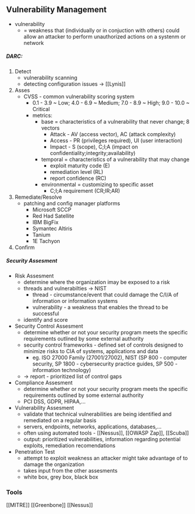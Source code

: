 
## Vulnerability Management

- vulnerability
	- = weakness that (individually or in conjuction with others) could allow an attacker to perform unauthorized actions on a systenm or network
 
##### DARC:
1. Detect 
	- vulnerability scanning
	- detecting configuration issues → [[Lynis]]
2. Asses
	- CVSS - common vulnerability scoring system
		- 0.1 - 3.9 ~ Low; 4.0 - 6.9 ~ Medium; 7.0 - 8.9 ~ High; 9.0 - 10.0 ~ Critical
		- metrics: 
			- base = characteristics of a vulnerability that never change; 8 vectors
				- Attack - AV (access vector), AC (attack complexity)
				- Access - PR (privileges required), UI (user interaction)
				- Impact - S (scope), C;I;A (impact on confidentiality;integrity;availability)
			- temporal = characteristics of a vulnerability that may change
				- exploit maturity code (E)
				- remediation level (RL)
				- report confidence (RC)
			- environmental = customizing to specific asset
				- C;I;A requirement (CR;IR;AR)
3. Remediate/Resolve
	- patching and config manager platforms
		- Microsoft SCCP
		- Red Had Satellite
		- IBM BigFix
		- Symantec Altiris
		- Tanium
		- 1E Tachyon
4. Confirm

##### Security Assesment
- Risk Assesment
	- determine where the organization imay be exposed to a risk
	- threads and vulnerabilties → NIST
		- thread - circumstance/event that could damage the C/I/A of information or information systems
		- vulnerability - a weakness that enables the thread to be successful
	- identify and score
- Security Control Assesment
	- determine whether or not your security program meets the specific requirements outlined by some external authority
	- security control frameworks - defined set of controls designed to minimize risks to CIA of systems, applications and data
		- eg. ISO 27000 Family (27001/27002), NIST (SP 800 - computer security, SP 1800 - cybersecurity practice guides, SP 500 - information technology)
	- → report - prioritized list of control gaps
- Compliance Assesment
	- determine whether or not your security program meets the specific requirements outlined by some external authority
	- PCI DSS, GDPR, HIPAA,...
- Vulnerability Assesment
	- validate that technical vulnerabilities are being identified and remediated on a regular basis
	- servers, endpoints, networks, applications, databases,...
	- often using automated tools - [[Nessus]], [[OWASP Zap]], [[Scuba]]
	- output: prioritized vulnerabilities, information regarding potential exploits, remediation recomendations
- Penetration Test
	- attempt to exploit weakness an attacker might take advantage of to damage the organization
	- takes input from the other assesments
	- white box, grey box, black box


### Tools
[[MITRE]]
[[Greenbone]]
[[Nessus]]
